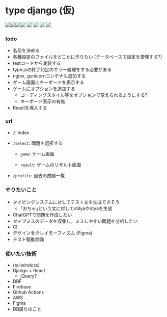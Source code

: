 # type django (仮)
<img src="https://img.shields.io/badge/-Django-092E20.svg?logo=django&style=flat"><img src="https://img.shields.io/badge/-React-555.svg?logo=react&style=flat"><img src="https://img.shields.io/badge/-Docker-EEE.svg?logo=docker&style=flat"><img src="https://img.shields.io/badge/-Amazon%20AWS-232F3E.svg?logo=amazon-aws&style=flat">
![](https://github.com/tf63/type_django/actions/workflows/django.yml/badge.svg)
![](https://img.shields.io/github/repo-size/tf63/type_django)
![](https://img.shields.io/github/directory-file-count/tf63/type_django)
![](https://img.shields.io/tokei/lines/github/tf63/type_django)


### todo
- 名前を決める
- 各種設定のファイルをどこかに作りたい (データベースで設定を管理する?)
- testコードから実装する
- type.jsの終了判定のエラー処理をする必要がある
- nginx, gunicornコンテナも追加する
- ゲーム画面にキーボードを表示する
- ゲームにオプションを追加する
    - コーディングスタイル等をオプションで変えられるようにする?
    - キーボード表示の有無
- Reactを導入する

### url
- `/`: index
- `/select`: 問題を選択する

    - `game`: ゲーム画面

    - `result`: ゲームのリザルト画面

- `/profile`: 過去の成績一覧

### やりたいこと
- タイピングシステムに対してテスト文を生成できそう
    - ｢おちゃ｣という文に対してotilyaやotyaを生成
- ChatGPTで問題を作成したい
- タイプミスのデータを収集し，ミスしやすい問題を分析したい
- CI
- デザインをクレイモーフィズム (Figma)
- テスト駆動開発

### 使いたい技術
- (tailwindcss)
- Django + React
    - jQuery?
- DRF
- Firebase
- Github Actions
- AWS
- Figma
- DB周りのこと
